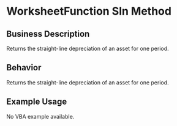 # WorksheetFunction Sln Method

## Business Description
Returns the straight-line depreciation of an asset for one period.

## Behavior
Returns the straight-line depreciation of an asset for one period.

## Example Usage
No VBA example available.
